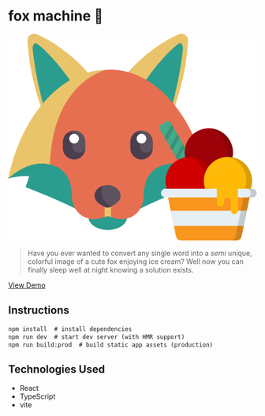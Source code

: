 # fox machine 📠

<img src="logo.png">

> Have you ever wanted to convert any single word into a *semi* unique, colorful image of a cute fox enjoying ice cream? Well now you can finally sleep well at night knowing a solution exists.

[View Demo](https://dlaible.github.io/fox-machine/)

## Instructions

```
npm install  # install dependencies
npm run dev  # start dev server (with HMR support)
npm run build:prod  # build static app assets (production)
```

## Technologies Used

- React
- TypeScript
- vite
